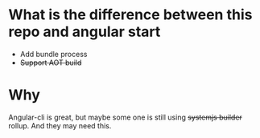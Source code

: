 # What is the difference between this repo and angular start

* Add bundle process
* ~~Support AOT build~~

# Why

Angular-cli is great, but maybe some one is still using ~~systemjs builder~~ rollup.
And they may need this.